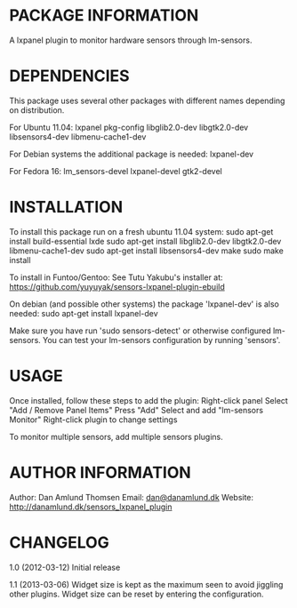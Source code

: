 PACKAGE INFORMATION
===================

A lxpanel plugin to monitor hardware sensors through lm-sensors.


DEPENDENCIES
============

This package uses several other packages with different names
depending on distribution.

For Ubuntu 11.04:
  lxpanel
  pkg-config
  libglib2.0-dev
  libgtk2.0-dev
  libsensors4-dev
  libmenu-cache1-dev

For Debian systems the additional package is needed:
  lxpanel-dev

For Fedora 16:
  lm_sensors-devel
  lxpanel-devel
  gtk2-devel


INSTALLATION
============

To install this package run on a fresh ubuntu 11.04 system:
  sudo apt-get install build-essential lxde
  sudo apt-get install libglib2.0-dev libgtk2.0-dev libmenu-cache1-dev 
  sudo apt-get install libsensors4-dev
  make
  sudo make install

To install in Funtoo/Gentoo:
  See Tutu Yakubu's installer at:
    https://github.com/yuyuyak/sensors-lxpanel-plugin-ebuild

On debian (and possible other systems) the package 'lxpanel-dev' is
also needed: 
  sudo apt-get install lxpanel-dev

Make sure you have run 'sudo sensors-detect' or otherwise configured
lm-sensors. You can test your lm-sensors configuration by running
'sensors'.


USAGE
=====

Once installed, follow these steps to add the plugin:
  Right-click panel
  Select "Add / Remove Panel Items"
  Press "Add"
  Select and add "lm-sensors Monitor"
  Right-click plugin to change settings

To monitor multiple sensors, add multiple sensors plugins.


AUTHOR INFORMATION
==================

Author: Dan Amlund Thomsen
Email: dan@danamlund.dk
Website: http://danamlund.dk/sensors_lxpanel_plugin


CHANGELOG
=========

1.0 (2012-03-12)
  Initial release

1.1 (2013-03-06) 
  Widget size is kept as the maximum seen to avoid jiggling other
  plugins. Widget size can be reset by entering the configuration.


